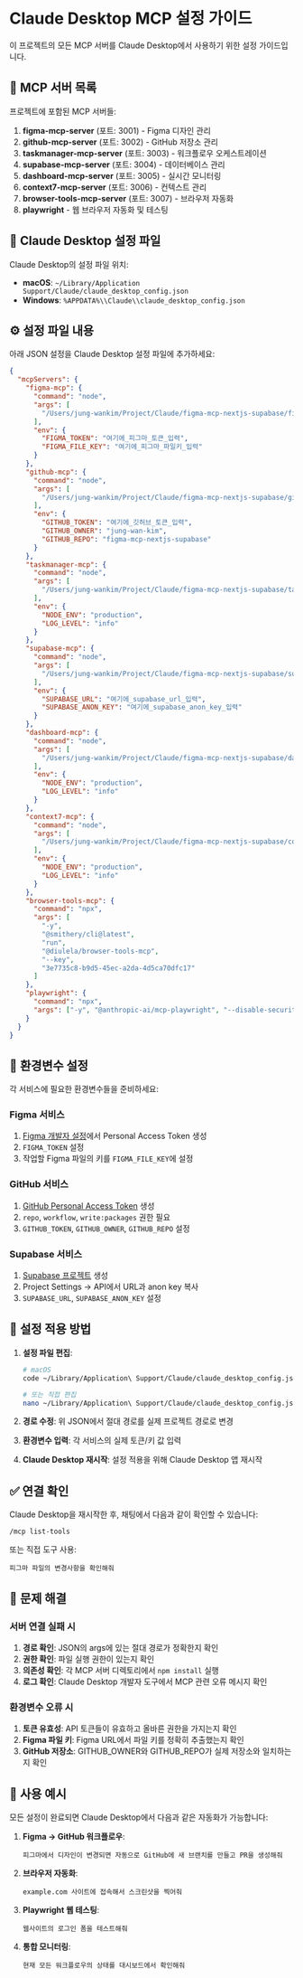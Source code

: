 # Claude Desktop MCP 설정 가이드

이 프로젝트의 모든 MCP 서버를 Claude Desktop에서 사용하기 위한 설정
가이드입니다.

## 🎯 MCP 서버 목록

프로젝트에 포함된 MCP 서버들:

1. **figma-mcp-server** (포트: 3001) - Figma 디자인 관리
2. **github-mcp-server** (포트: 3002) - GitHub 저장소 관리
3. **taskmanager-mcp-server** (포트: 3003) - 워크플로우 오케스트레이션
4. **supabase-mcp-server** (포트: 3004) - 데이터베이스 관리
5. **dashboard-mcp-server** (포트: 3005) - 실시간 모니터링
6. **context7-mcp-server** (포트: 3006) - 컨텍스트 관리
7. **browser-tools-mcp-server** (포트: 3007) - 브라우저 자동화
8. **playwright** - 웹 브라우저 자동화 및 테스팅

## 📝 Claude Desktop 설정 파일

Claude Desktop의 설정 파일 위치:

- **macOS**: `~/Library/Application Support/Claude/claude_desktop_config.json`
- **Windows**: `%APPDATA%\\Claude\\claude_desktop_config.json`

## ⚙️ 설정 파일 내용

아래 JSON 설정을 Claude Desktop 설정 파일에 추가하세요:

```json
{
  "mcpServers": {
    "figma-mcp": {
      "command": "node",
      "args": [
        "/Users/jung-wankim/Project/Claude/figma-mcp-nextjs-supabase/figma-mcp-server/server.js"
      ],
      "env": {
        "FIGMA_TOKEN": "여기에_피그마_토큰_입력",
        "FIGMA_FILE_KEY": "여기에_피그마_파일키_입력"
      }
    },
    "github-mcp": {
      "command": "node",
      "args": [
        "/Users/jung-wankim/Project/Claude/figma-mcp-nextjs-supabase/github-mcp-server/server.js"
      ],
      "env": {
        "GITHUB_TOKEN": "여기에_깃허브_토큰_입력",
        "GITHUB_OWNER": "jung-wan-kim",
        "GITHUB_REPO": "figma-mcp-nextjs-supabase"
      }
    },
    "taskmanager-mcp": {
      "command": "node",
      "args": [
        "/Users/jung-wankim/Project/Claude/figma-mcp-nextjs-supabase/taskmanager-mcp-server/server.js"
      ],
      "env": {
        "NODE_ENV": "production",
        "LOG_LEVEL": "info"
      }
    },
    "supabase-mcp": {
      "command": "node",
      "args": [
        "/Users/jung-wankim/Project/Claude/figma-mcp-nextjs-supabase/supabase-mcp-server/server.js"
      ],
      "env": {
        "SUPABASE_URL": "여기에_supabase_url_입력",
        "SUPABASE_ANON_KEY": "여기에_supabase_anon_key_입력"
      }
    },
    "dashboard-mcp": {
      "command": "node",
      "args": [
        "/Users/jung-wankim/Project/Claude/figma-mcp-nextjs-supabase/dashboard-mcp-server/server.js"
      ],
      "env": {
        "NODE_ENV": "production",
        "LOG_LEVEL": "info"
      }
    },
    "context7-mcp": {
      "command": "node",
      "args": [
        "/Users/jung-wankim/Project/Claude/figma-mcp-nextjs-supabase/context7-mcp-server/server.js"
      ],
      "env": {
        "NODE_ENV": "production",
        "LOG_LEVEL": "info"
      }
    },
    "browser-tools-mcp": {
      "command": "npx",
      "args": [
        "-y",
        "@smithery/cli@latest",
        "run",
        "@diulela/browser-tools-mcp",
        "--key",
        "3e7735c8-b9d5-45ec-a2da-4d5ca70dfc17"
      ]
    },
    "playwright": {
      "command": "npx",
      "args": ["-y", "@anthropic-ai/mcp-playwright", "--disable-security"]
    }
  }
}
```

## 🔐 환경변수 설정

각 서비스에 필요한 환경변수들을 준비하세요:

### Figma 서비스

1. [Figma 개발자 설정](https://www.figma.com/developers/api#access-tokens)에서
   Personal Access Token 생성
2. `FIGMA_TOKEN` 설정
3. 작업할 Figma 파일의 키를 `FIGMA_FILE_KEY`에 설정

### GitHub 서비스

1. [GitHub Personal Access Token](https://github.com/settings/tokens) 생성
2. `repo`, `workflow`, `write:packages` 권한 필요
3. `GITHUB_TOKEN`, `GITHUB_OWNER`, `GITHUB_REPO` 설정

### Supabase 서비스

1. [Supabase 프로젝트](https://app.supabase.com/) 생성
2. Project Settings → API에서 URL과 anon key 복사
3. `SUPABASE_URL`, `SUPABASE_ANON_KEY` 설정

## 🚀 설정 적용 방법

1. **설정 파일 편집**:

   ```bash
   # macOS
   code ~/Library/Application\ Support/Claude/claude_desktop_config.json

   # 또는 직접 편집
   nano ~/Library/Application\ Support/Claude/claude_desktop_config.json
   ```

2. **경로 수정**: 위 JSON에서 절대 경로를 실제 프로젝트 경로로 변경

3. **환경변수 입력**: 각 서비스의 실제 토큰/키 값 입력

4. **Claude Desktop 재시작**: 설정 적용을 위해 Claude Desktop 앱 재시작

## ✅ 연결 확인

Claude Desktop을 재시작한 후, 채팅에서 다음과 같이 확인할 수 있습니다:

```
/mcp list-tools
```

또는 직접 도구 사용:

```
피그마 파일의 변경사항을 확인해줘
```

## 🔧 문제 해결

### 서버 연결 실패 시

1. **경로 확인**: JSON의 args에 있는 절대 경로가 정확한지 확인
2. **권한 확인**: 파일 실행 권한이 있는지 확인
3. **의존성 확인**: 각 MCP 서버 디렉토리에서 `npm install` 실행
4. **로그 확인**: Claude Desktop 개발자 도구에서 MCP 관련 오류 메시지 확인

### 환경변수 오류 시

1. **토큰 유효성**: API 토큰들이 유효하고 올바른 권한을 가지는지 확인
2. **Figma 파일 키**: Figma URL에서 파일 키를 정확히 추출했는지 확인
3. **GitHub 저장소**: GITHUB_OWNER와 GITHUB_REPO가 실제 저장소와 일치하는지 확인

## 🎉 사용 예시

모든 설정이 완료되면 Claude Desktop에서 다음과 같은 자동화가 가능합니다:

1. **Figma → GitHub 워크플로우**:

   ```
   피그마에서 디자인이 변경되면 자동으로 GitHub에 새 브랜치를 만들고 PR을 생성해줘
   ```

2. **브라우저 자동화**:

   ```
   example.com 사이트에 접속해서 스크린샷을 찍어줘
   ```

3. **Playwright 웹 테스팅**:

   ```
   웹사이트의 로그인 폼을 테스트해줘
   ```

4. **통합 모니터링**:
   ```
   현재 모든 워크플로우의 상태를 대시보드에서 확인해줘
   ```
